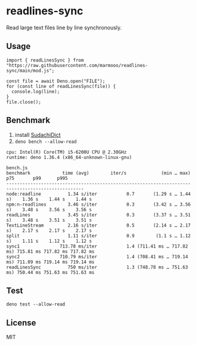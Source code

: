 # readlines-sync

Read large text files line by line synchronously.

## Usage

```
import { readLinesSync } from "https://raw.githubusercontent.com/marmooo/readlines-sync/main/mod.js";

const file = await Deno.open("FILE");
for (const line of readLinesSync(file)) {
  console.log(line);
}
file.close();
```

## Benchmark

1. install [SudachiDict](https://github.com/WorksApplications/SudachiDict)
2. `deno bench --allow-read`

```
cpu: Intel(R) Core(TM) i5-6200U CPU @ 2.30GHz
runtime: deno 1.36.4 (x86_64-unknown-linux-gnu)

bench.js
benchmark            time (avg)        iter/s             (min … max)       p75       p99      p995
--------------------------------------------------------------------- -----------------------------
node:readline          1.34 s/iter           0.7       (1.29 s … 1.44 s)    1.36 s    1.44 s    1.44 s
npm:n-readlines        3.46 s/iter           0.3       (3.42 s … 3.56 s)    3.48 s    3.56 s    3.56 s
readLines              3.45 s/iter           0.3       (3.37 s … 3.51 s)    3.48 s    3.51 s    3.51 s
TextLineStream         2.16 s/iter           0.5       (2.14 s … 2.17 s)    2.17 s    2.17 s    2.17 s
split                  1.11 s/iter           0.9        (1.1 s … 1.12 s)    1.11 s    1.12 s    1.12 s
sync1               713.78 ms/iter           1.4 (711.41 ms … 717.82 ms) 715.81 ms 717.82 ms 717.82 ms
sync2               710.79 ms/iter           1.4 (708.41 ms … 719.14 ms) 711.09 ms 719.14 ms 719.14 ms
readLinesSync          750 ms/iter           1.3 (748.78 ms … 751.63 ms) 750.44 ms 751.63 ms 751.63 ms
```

## Test

`deno test --allow-read`

## License

MIT
